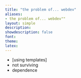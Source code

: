 ```yaml
---
title: "the problem of... webdev"
aliases:
- the problem of... webdev""
layout: simple
description: 
showdescription: false
font: 
theme: 
latex: 
---
```


- [using templates]
- not surviving
- dependence